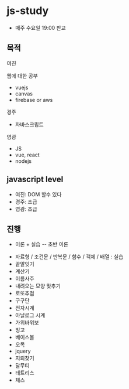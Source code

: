 # js-study
- 매주 수요일 19:00 판교

## 목적
여진

웹에 대한 공부
- vuejs
- canvas
- firebase or aws

경주
- 자바스크립트 

영광
- JS
- vue, react
- nodejs

## javascript level
- 여진: DOM 할수 있다
- 경주: 초급
- 영광: 초급

## 진행
- 이론 + 실습
-- 초반 이론

* 자료형 / 조건문 / 반복문 / 함수 / 객체 / 배열
    : 실습
* 끝말잇기
* 계산기
* 이름사주
* 내려오는 모양 맞추기
* 로또추첨 
* 구구단
* 전자시계
* 아날로그 시계
* 가위바위보
* 빙고
* 베이스볼
* 오목
* jquery
* 지뢰찾기
* 달무티
* 테트리스
* 체스
